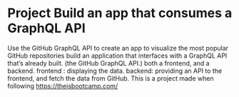 # Project Build an app that consumes a GraphQL API 
Use the GitHub GraphQL API to create an app to visualize the most popular GitHub repositories
build an application that interfaces with a GraphQL API that’s already built. (the GitHub GraphQL API.)
both a frontend, and a backend. frontend : displaying the data. 
backend: providing an API to the frontend, and fetch the data from GitHub.
This is a project made when following https://thejsbootcamp.com/
